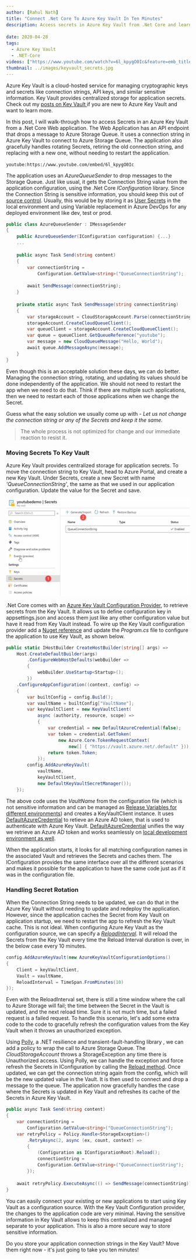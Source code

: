 ```yaml
---
author: [Rahul Nath]
title: "Connect .Net Core To Azure Key Vault In Ten Minutes"
description: Access secrets in Azure Key Vault from .Net Core and learn how to elegantly handle when rotating secrets.
  
date: 2020-04-28
tags:
  - Azure Key Vault
  - .NET-Core
videos: ["https://www.youtube.com/watch?v=6l_kpygO0Ic&feature=emb_title"]
thumbnail: ../images/keyvault_secrets.jpg
---
```


Azure Key Vault is a cloud-hosted service for managing cryptographic keys and secrets like connection strings, API keys, and similar sensitive information. Key Vault provides centralized storage for application secrets. Check out my [posts on Key Vault ](https://www.rahulpnath.com/blog/category/azure-key-vault/) if you are new to Azure Key Vault and want to learn more.

In this post, I will walk-through how to access Secrets in an Azure Key Vault from a .Net Core Web application. The Web Application has an API endpoint that drops a message to Azure Storage Queue. It uses a connection string in Azure Key Vault to connect to Azure Storage Queue. The application also gracefully handles rotating Secrets, retiring the old connection string, and replacing with a new one, without needing to restart the application.

`youtube:https://www.youtube.com/embed/6l_kpygO0Ic`
<br />

The application uses an _AzureQueueSender_ to drop messages to the Storage Queue. Just like usual, it gets the Connection String value from the application configuration, using the .Net Core _IConfiguration_ library. Since the Connection String is sensitive information, you should keep this out of [source control](/blog/keeping-sensitive-configuration-data-out-of-source-control/). Usually, this would be by storing it as [User Secrets](https://docs.microsoft.com/en-us/aspnet/core/security/app-secrets) in the local environment and using Variable replacement in Azure DevOps for any deployed environment like dev, test or prod.

```csharp
public class AzureQueueSender : IMessageSender
{
    public AzureQueueSender(IConfiguration configuration) {...}
    ...

    public async Task Send(string content)
    {
        var connectionString =
            Configuration.GetValue<string>("QueueConnectionString");

        await SendMessage(connectionString);
    }

    private static async Task SendMessage(string connectionString)
    {
        var storageAccount = CloudStorageAccount.Parse(connectionString);
        storageAccount.CreateCloudQueueClient();
        var queueClient = storageAccount.CreateCloudQueueClient();
        var queue = queueClient.GetQueueReference("youtube");
        var message = new CloudQueueMessage("Hello, World");
        await queue.AddMessageAsync(message);
    }
}
```

Even though this is an acceptable solution these days, we can do better. Managing the connection string, rotating, and updating its values should be done independently of the application. We should not need to restart the app when we need to do that. Think if there are multiple such applications, then we need to restart each of those applications when we change the Secret.

Guess what the easy solution we usually come up with - _Let us not change the connection string or any of the Secrets and keep it the same._

> The whole process is not optimized for change and our immediate reaction to resist it.

### Moving Secrets To Key Vault

Azure Key Vault provides centralized storage for application secrets. To move the connection string to Key Vault, head to Azure Portal, and create a new Key Vault. Under Secrets, create a new Secret with name _'QueueConnectionString'_, the same as that we used in our application configuration. Update the value for the Secret and save.

![](../images/keyvault_secrets.jpg)

.Net Core comes with an [Azure Key Vault Configuration Provider](https://docs.microsoft.com/en-us/aspnet/core/security/key-vault-configuration?view=aspnetcore-3.1), to retrieve secrets from the Key Vault. It allows us to define configuration key in appsettings.json and access them just like any other configuration value but have it read from Key Vault instead. To wire up the Key Vault configuration provider add a [Nuget reference](https://www.nuget.org/packages/Microsoft.Extensions.Configuration.AzureKeyVault/) and update the _Program.cs_ file to configure the application to use Key Vault, as shown below.

```csharp
public static IHostBuilder CreateHostBuilder(string[] args) =>
    Host.CreateDefaultBuilder(args)
        .ConfigureWebHostDefaults(webBuilder =>
        {
            webBuilder.UseStartup<Startup>();
        })
    .ConfigureAppConfiguration((context, config) =>
    {
        var builtConfig = config.Build();
        var vaultName = builtConfig["VaultName"];
        var keyVaultClient = new KeyVaultClient(
            async (authority, resource, scope) =>
            {
                var credential = new DefaultAzureCredential(false);
                var token = credential.GetToken(
                    new Azure.Core.TokenRequestContext(
                        new[] { "https://vault.azure.net/.default" }));
                return token.Token;
            });
        config.AddAzureKeyVault(
            vaultName,
            keyVaultClient,
            new DefaultKeyVaultSecretManager());
    });
```

The above code uses the _VaultName_ from the configuration file (which is not sensitive information and can be managed as [Release Variables for different environments](https://www.youtube.com/watch?v=OFr6Vkw0mq8)) and creates a KeyVaultClient instance. It uses [DefaultAzureCredential](/blog/defaultazurecredential_from_azure_sdk/) to retieve an Azure AD token, that is used to authenticate with Azure Key Vault. [DefaultAzureCredential](/blog/defaultazurecredential_from_azure_sdk/) unifies the way we retrieve an Azure AD token and works seamlessly on [local development environment as well](/blog/azure_managed_service_identity_and_local_development/).

When the application starts, it looks for all matching configuration names in the associated Vault and retrieves the Secrets and caches them. The IConfiguration provides the same interface over all the different scenarios and makes it possible for the application to have the same code just as if it was in the configuration file.

### Handling Secret Rotation

When the Connection String needs to be updated, we can do that in the Azure Key Vault without needing to update and redeploy the application. However, since the application caches the Secret from Key Vault on application startup, we need to restart the app to refresh the Key Vault cache. This is not ideal. When configuring Azure Key Vault as the configuration source, we can specify a _[ReloadInterval](https://docs.microsoft.com/en-us/aspnet/core/security/key-vault-configuration?view=aspnetcore-3.1#configuration-options)_. It will reload the Secrets from the Key Vault every time the Reload Interval duration is over, in the below case every 10 minutes.

```csharp
config.AddAzureKeyVault(new AzureKeyVaultConfigurationOptions()
{
    Client = keyVaultClient,
    Vault = vaultName,
    ReloadInterval = TimeSpan.FromMinutes(10)
});
```

Even with the ReloadInterval set, there is still a time window where the call to Azure Storage will fail; the time between the Secret in the Vault is updated, and the next reload time. Sure it is not much time, but a failed request is a failed request. To handle this scenario, let's add some extra code to the code to gracefully refresh the configuration values from the Key Vault when it throws an unauthorized exception.

Using [Polly](https://github.com/App-vNext/Polly), a .NET resilience and transient-fault-handling library , we can add a policy to wrap the call to Azure Storage Queue. The _CloudStorageAccount_ throws a StorageException any time there is Unauthorized access. Using Polly, we can handle the exception and force refresh the Secrets in IConfiguration by calling the [Reload method](https://docs.microsoft.com/en-us/aspnet/core/security/key-vault-configuration?view=aspnetcore-3.1#reload-secrets). Once updated, we can get the connection string again from the config, which will be the new updated value in the Vault. It is then used to connect and drop a message to the queue. The application now gracefully handles the case where the Secrets is updated in Key Vault and refreshes its cache of the Secrets in Azure Key Vault.

```csharp
public async Task Send(string content)
{
    var connectionString =
        Configuration.GetValue<string>("QueueConnectionString");
    var retryPolicy = Policy.Handle<StorageException>()
        .RetryAsync(2, async (ex, count, context) =>
        {
            (Configuration as IConfigurationRoot).Reload();
            connectionString =
            Configuration.GetValue<string>("QueueConnectionString");
        });

    await retryPolicy.ExecuteAsync(() => SendMessage(connectionString));
}
```

You can easily connect your existing or new applications to start using Key Vault as a configuration source. With the Key Vault Configuration provider, the changes to the application code are very minimal. Having the sensitive information in Key Vault allows to keep this centralized and managed separate to your application. This is also a more secure way to store sensitive information.

Do you store your application connection strings in the Key Vault? Move them right now - it's just going to take you ten minutes!
